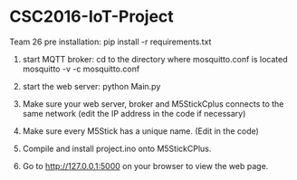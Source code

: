 # CSC2016-IoT-Project
Team 26
pre installation:
pip install -r requirements.txt

1. start MQTT broker:
cd to the directory where mosquitto.conf is located
mosquitto -v -c mosquitto.conf

2. start the web server:
python Main.py

3. Make sure your web server, broker and M5StickCplus connects to the same network (edit the IP address in the code if necessary)
4. Make sure every M5Stick has a unique name. (Edit in the code)
5. Compile and install project.ino onto M5StickCPlus. 
6. Go to http://127.0.0.1:5000 on your browser to view the web page.